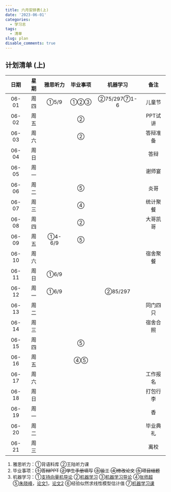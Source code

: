 ```yaml
---
title: 六月安排表(上)
date: '2023-06-01'
categories:
  - 学习志
tags:
  - 清单
slug: plan
disable_comments: true
---
```


## 计划清单 (上)

|   日期  |星期 | 雅思听力 | 毕业事项 | 机器学习 | 备注 |
| :------: | :------: | :------: | :------: | :------: | :------: |
| 06-01 | 周四 | ①5/9 | ①②③ | ②75/297⑦1-6 | 儿童节 |
| 06-02 | 周五 |  | ② |  | PPT试讲 |
| 06-03 | 周六 |  | ② |  | 答辩准备 |
| 06-04 | 周日 |  |  |  |答辩 |
| 06-05 | 周一  |  |  |  | 谢师宴 |
| 06-06 | 周二 |  | ⑤ |  | 炎哥 |
| 06-07 | 周三 |  | ④ |  | 统计聚餐 |
| 06-08 | 周四 |  | ② |  | 大哥凯哥 |
| 06-09 | 周五 | ①4-6/9 | ⑤ |  |  |
| 06-10 | 周六 |  |  |  | 宿舍聚餐 |
| 06-11 | 周日 | ①6/9 |  |  | |
| 06-12 | 周一  | ①6/9 |  | ②85/297 |  |
| 06-13 | 周二 |  |  |  | 同门四只 |
| 06-14 | 周三 |  |  |  | 宿舍合照 |
| 06-15 | 周四 |  | ⑤ |  |  |
| 06-16 | 周五 | | ④⑤ |  |  |
| 06-17 | 周六 |  |  |  | 工作报名 |
| 06-18 | 周日 |  |  |  | 打包行李 |
| 06-19 | 周一  |  |  |  | 香 |
| 06-20 | 周二 |  |  |  | 毕业典礼 |
| 06-21 | 周三 |  |  |  | 离校 |


1. 雅思听力：①背语料库 ②王陆听力课
2. 毕业事项：~~①答辩PPT~~ ~~②学生手册填写~~ ~~③监工~~ ~~④修改论文~~ ~~⑤项目结题~~
3. 机器学习：①[支持向量机导论](/papers/QinRecom/支持向量机导论.pdf) ②[机器学习](/papers/QinRecom/机器学习.pdf) ③[机器学习导论](https://pan.baidu.com/s/18m7YJECFCvtaxidqjjqz_w?pwd=1234) ④[张师超](http://www.globalauthorid.com/WebPortal/AuthorView?wd=GAID10125982&rc=37037A)   
    ⑤[朱晓峰](http://www.globalauthorid.com/WebPortal/AuthorView?wd=GAID10127811&rc=013F3E)，[论文1](/papers/QinRecom/ZhuXF-1.pdf)，[论文2](/papers/QinRecom/ZhuXF-2.pdf) ⑥经验似然求线性模型估计值 ⑦[机器学习课](https://edu.csdn.net/course/detail/31616?spm=1003.2449.3001.8293.1) 
